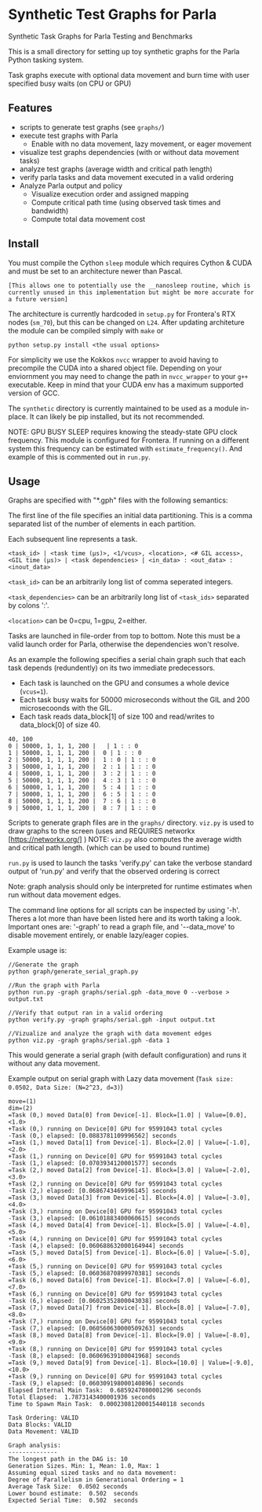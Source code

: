 # Synthetic Test Graphs for Parla
Synthetic Task Graphs for Parla Testing and Benchmarks


This is a small directory for setting up toy synthetic graphs for the Parla Python tasking system. 

Task graphs execute with optional data movement and burn time with user specified busy waits (on CPU or GPU)


## Features

- scripts to generate test graphs (see `graphs/`)
- execute test graphs with Parla 
   - Enable with no data movement, lazy movement, or eager movement
- visualize test graphs dependencies (with or without data movement tasks)
- analyze test graphs (average width and critical path length)
- verify parla tasks and data movement executed in a valid ordering
- Analyze Parla output and policy
   - Visualize execution order and assigned mapping
   - Compute critical path time (using observed task times and bandwidth)
   - Compute total data movement cost 

## Install

You must compile the Cython `sleep` module which requires Cython & CUDA and must be set to an architecture newer than Pascal. 
```
[This allows one to potentially use the __nanosleep routine, which is currently unused in this implementation but might be more accurate for a future version] 
```

The architecture is currently hardcoded in `setup.py` for Frontera's RTX nodes (`sm_70`), but this can be changed on `L24`. 
After updating architeture the module can be compiled simply with `make` or 

```
python setup.py install <the usual options>
```

For simplicity we use the Kokkos `nvcc` wrapper to avoid having to precompile the CUDA into a shared object file.
Depending on your enviornment you may need to change the path in `nvcc_wrapper` to your `g++` executable.
Keep in mind that your CUDA env has a maximum supported version of GCC.  

The `synthetic` directory is currently maintained to be used as a module in-place.
It can likely be pip installed, but its not recommended. 

NOTE: GPU BUSY SLEEP requires knowing the steady-state GPU clock frequency. This module is configured for Frontera. If running on a different system this frequency can be estimated with `estimate_frequency()`. And example of this is commented out in `run.py`.  

## Usage

Graphs are specified with "\*.gph" files with the following semantics:

The first line of the file specifies an initial data partitioning. 
This is a comma separated list of the number of elements in each partition.

Each subsequent line represents a task. 


```
<task_id> | <task time (μs)>, <1/vcus>, <location>, <# GIL access>, <GIL time (μs)> | <task dependencies> | <in_data> : <out_data> : <inout_data>
```

`<task_id>` can be an arbitrarily long list of comma seperated integers.

`<task_dependencies>` can be an arbitrarily long list of `<task_ids>` separated by colons ':'.

`<location>` can be 0=cpu, 1=gpu, 2=either.

Tasks are launched in file-order from top to bottom. 
Note this must be a valid launch order for Parla, otherwise the dependencies won't resolve. 

As an example the following specifies a serial chain graph such that each task depends (redundently) on its two immediate predecessors. 

- Each task is launched on the GPU and consumes a whole device (`vcus=1`). 
- Each task busy waits for 50000 microseconds without the GIL and 200 microsecoonds with the GIL. 
- Each task reads data_block[1] of size 100 and read/writes to data_block[0] of size 40. 


```
40, 100
0 | 50000, 1, 1, 1, 200 |   | 1 : : 0
1 | 50000, 1, 1, 1, 200 |  0 | 1 : : 0
2 | 50000, 1, 1, 1, 200 |  1 : 0 | 1 : : 0
3 | 50000, 1, 1, 1, 200 |  2 : 1 | 1 : : 0
4 | 50000, 1, 1, 1, 200 |  3 : 2 | 1 : : 0
5 | 50000, 1, 1, 1, 200 |  4 : 3 | 1 : : 0
6 | 50000, 1, 1, 1, 200 |  5 : 4 | 1 : : 0
7 | 50000, 1, 1, 1, 200 |  6 : 5 | 1 : : 0
8 | 50000, 1, 1, 1, 200 |  7 : 6 | 1 : : 0
9 | 50000, 1, 1, 1, 200 |  8 : 7 | 1 : : 0
```


Scripts to generate graph files are in the `graphs/` directory. 
`viz.py` is used to draw graphs to the screen (uses and REQUIRES networkx [https://networkx.org/] )
NOTE: `viz.py` also computes the average width and critical path length. (which can be used to bound runtime)

`run.py` is used to launch the tasks
'verify.py' can take the verbose standard output of 'run.py' and verify that the observed ordering is correct

Note: graph analysis should only be interpreted for runtime estimates when run without data movement edges. 

The command line options for all scripts can be inspected by using '-h'. 
Theres a lot more than have been listed here and its worth taking a look. 
Important ones are: '-graph' to read a graph file, and '--data_move' to disable movement entirely, or enable lazy/eager copies. 

Example usage is:

```
//Generate the graph
python graph/generate_serial_graph.py

//Run the graph with Parla
python run.py -graph graphs/serial.gph -data_move 0 --verbose > output.txt

//Verify that output ran in a valid ordering
python verify.py -graph graphs/serial.gph -input output.txt

//Vizualize and analyze the graph with data movement edges
python viz.py -graph graphs/serial.gph -data 1 
```

This would generate a serial graph (with default configuration) and runs it without any data movement. 

Example output on serial graph with Lazy data movement (`Task size: 0.0502, Data Size: (N=2^23, d=3)`)
```
move=(1)
dim=(2)
=Task (0,) moved Data[0] from Device[-1]. Block=[1.0] | Value=[0.0], <1.0>
+Task (0,) running on Device[0] GPU for 95991043 total cycles
-Task (0,) elapsed: [0.0883781109996562] seconds
=Task (1,) moved Data[1] from Device[-1]. Block=[2.0] | Value=[-1.0], <2.0>
+Task (1,) running on Device[0] GPU for 95991043 total cycles
-Task (1,) elapsed: [0.0703934120001577] seconds
=Task (2,) moved Data[2] from Device[-1]. Block=[3.0] | Value=[-2.0], <3.0>
+Task (2,) running on Device[0] GPU for 95991043 total cycles
-Task (2,) elapsed: [0.0686743469996145] seconds
=Task (3,) moved Data[3] from Device[-1]. Block=[4.0] | Value=[-3.0], <4.0>
+Task (3,) running on Device[0] GPU for 95991043 total cycles
-Task (3,) elapsed: [0.06101883400060615] seconds
=Task (4,) moved Data[4] from Device[-1]. Block=[5.0] | Value=[-4.0], <5.0>
+Task (4,) running on Device[0] GPU for 95991043 total cycles
-Task (4,) elapsed: [0.060688632000164944] seconds
=Task (5,) moved Data[5] from Device[-1]. Block=[6.0] | Value=[-5.0], <6.0>
+Task (5,) running on Device[0] GPU for 95991043 total cycles
-Task (5,) elapsed: [0.06036870899970381] seconds
=Task (6,) moved Data[6] from Device[-1]. Block=[7.0] | Value=[-6.0], <7.0>
+Task (6,) running on Device[0] GPU for 95991043 total cycles
-Task (6,) elapsed: [0.06025352800043038] seconds
=Task (7,) moved Data[7] from Device[-1]. Block=[8.0] | Value=[-7.0], <8.0>
+Task (7,) running on Device[0] GPU for 95991043 total cycles
-Task (7,) elapsed: [0.060560630000509263] seconds
=Task (8,) moved Data[8] from Device[-1]. Block=[9.0] | Value=[-8.0], <9.0>
+Task (8,) running on Device[0] GPU for 95991043 total cycles
-Task (8,) elapsed: [0.06069639100041968] seconds
=Task (9,) moved Data[9] from Device[-1]. Block=[10.0] | Value=[-9.0], <10.0>
+Task (9,) running on Device[0] GPU for 95991043 total cycles
-Task (9,) elapsed: [0.060309198000140896] seconds
Elapsed Internal Main Task:  0.6859247080001296 seconds
Total Elapsed:  1.7873143400001936 seconds
Time to Spawn Main Task:  0.00023081200015440118 seconds 

Task Ordering: VALID
Data Blocks: VALID
Data Movement: VALID  

Graph analysis:
--------------
The longest path in the DAG is: 10
Generation Sizes. Min: 1, Mean: 1.0, Max: 1
Assuming equal sized tasks and no data movement:
Degree of Parallelism in Generational Ordering = 1
Average Task Size:  0.0502 seconds 
Lower bound estimate:  0.502  seconds
Expected Serial Time:  0.502  seconds   
```



